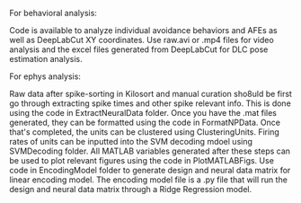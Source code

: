 For behavioral analysis:

Code is available to analyze individual avoidance behaviors and AFEs as well as DeepLabCut XY coordinates. Use raw.avi or .mp4 files for video analysis and the excel files generated from DeepLabCut for DLC pose estimation analysis.

For ephys analysis:

Raw data after spike-sorting in Kilosort and manual curation sho8uld be first go through extracting spike times and other spike relevant info. This is done using the code in ExtractNeuralData folder. Once you have the .mat files generated,
they can be formatted using the code in FormatNPData. Once that's completed, the units can be clustered using ClusteringUnits. Firing rates of units can be inputted into the SVM decoding mdoel using SVMDecoding folder. All MATLAB variables 
generated after these steps can be used to plot relevant figures using the code in PlotMATLABFigs. Use code in EncodingModel folder to generate design and neural data matrix for linear encoding model. The encoding model file is a .py file that will run the design and neural data matrix through a Ridge Regression model.
